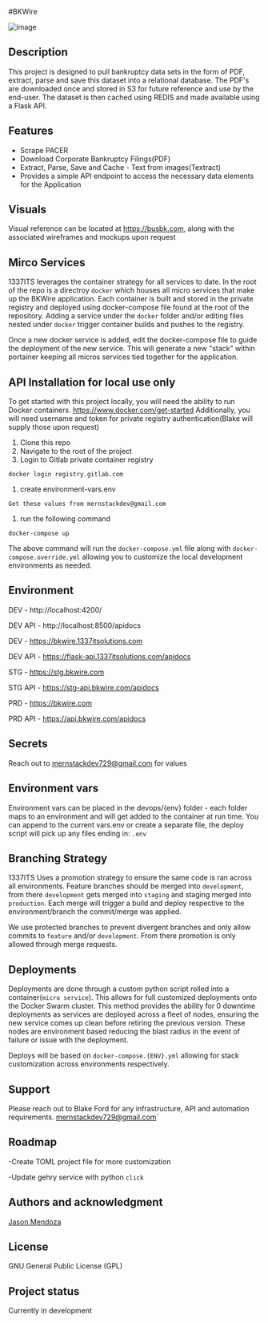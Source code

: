 #BKWire

![image](https://user-images.githubusercontent.com/48445639/223066910-e3da3a50-27d4-436c-be52-cb00afcb7c53.png)

## Description
This project is designed to pull bankruptcy data sets in the form of PDF, extract, parse and save this dataset into a relational database. The PDF's are downloaded once and stored in S3 for future reference and use by the end-user. The dataset is then cached using REDIS and made available using a Flask API.
## Features
- Scrape PACER
- Download Corporate Bankruptcy Filings(PDF)
- Extract, Parse, Save and Cache - Text from images(Textract)
- Provides a simple API endpoint to access the necessary data elements for the Application

## Visuals
Visual reference can be located at https://busbk.com, along with the associated wireframes and mockups upon request

## Mirco Services
1337ITS leverages the container strategy for all services to date. In the root of the repo is a directroy `docker` which houses all micro services that make up the BKWire application. Each container is built and stored in the private registry and deployed using docker-compose file found at the root of the repository. Adding a service under the `docker` folder and/or editing files nested under `docker` trigger container builds and pushes to the registry.

Once a new docker service is added, edit the docker-compose file to guide the deployment of the new service. This will generate a new "stack" within portainer keeping all micros services tied together for the application.

## API Installation for local use only
To get started with this project locally, you will need the ability to run Docker containers. https://www.docker.com/get-started
Additionally, you will need username and token for private registry authentication(Blake will supply those upon request)
1. Clone this repo
1. Navigate to the root of the project
1. Login to Gitlab private container registry
```
docker login registry.gitlab.com
```
1. create environment-vars.env
```
Get these values from mernstackdev@gmail.com
```
1. run the following command
```
docker-compose up
```
The above command will run the `docker-compose.yml` file along with `docker-compose.override.yml` allowing you to customize the local development environments as needed.

## Environment
DEV - http://localhost:4200/

DEV API - http://localhost:8500/apidocs


DEV - https://bkwire.1337itsolutions.com

DEV API - https://flask-api.1337itsolutions.com/apidocs


STG - https://stg.bkwire.com

STG API - https://stg-api.bkwire.com/apidocs


PRD - https://bkwire.com

PRD API - https://api.bkwire.com/apidocs

## Secrets
Reach out to mernstackdev729@gmail.com for values

## Environment vars
Environment vars can be placed in the devops/{env} folder - each folder maps to an environment and will get added to the container at run time. You can append to the current vars.env or create a separate file, the deploy script will pick up any files ending in: `.env`

## Branching Strategy
1337ITS Uses a promotion strategy to ensure the same code is ran across all environments. Feature branches should be merged into `development`, from there `development` gets merged into `staging` and staging merged into `production`.  Each merge will trigger a build and deploy respective to the environment/branch the commit/merge was applied.

We use protected branches to prevent divergent branches and only allow commits to `feature` and/or `development`. From there promotion is only allowed through merge requests.

## Deployments
Deployments are done through a custom python script rolled into a container(`micro service`). This allows for full customized deployments onto the Docker Swarm cluster. This method provides the ability for 0 downtime deployments as services are deployed across a fleet of nodes, ensuring the new service comes up clean before retiring the previous version. These nodes are environment based reducing the blast radius in the event of failure or issue with the deployment.

Deploys will be based on `docker-compose.{ENV}.yml` allowing for stack customization across environments respectively.

## Support
Please reach out to Blake Ford for any infrastructure, API and automation requirements. mernstackdev729@gmail.com`

## Roadmap
-Create TOML project file for more customization

-Update gehry service with python `click`

## Authors and acknowledgment
[Jason Mendoza](https://www.linkedin.com/in/jasonmz/)

## License
GNU General Public License (GPL)

## Project status
Currently in development

